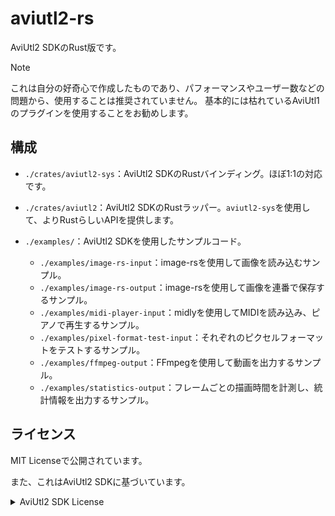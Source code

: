 # aviutl2-rs

AviUtl2 SDKのRust版です。

> [!NOTE]
> これは自分の好奇心で作成したものであり、パフォーマンスやユーザー数などの問題から、使用することは推奨されていません。
> 基本的には枯れているAviUtl1のプラグインを使用することをお勧めします。

## 構成

- `./crates/aviutl2-sys`：AviUtl2 SDKのRustバインディング。ほぼ1:1の対応です。
- `./crates/aviutl2`：AviUtl2 SDKのRustラッパー。`aviutl2-sys`を使用して、よりRustらしいAPIを提供します。

- `./examples/`：AviUtl2 SDKを使用したサンプルコード。
    - `./examples/image-rs-input`：image-rsを使用して画像を読み込むサンプル。
    - `./examples/image-rs-output`：image-rsを使用して画像を連番で保存するサンプル。
    - `./examples/midi-player-input`：midlyを使用してMIDIを読み込み、ピアノで再生するサンプル。
    - `./examples/pixel-format-test-input`：それぞれのピクセルフォーマットをテストするサンプル。
    - `./examples/ffmpeg-output`：FFmpegを使用して動画を出力するサンプル。
    - `./examples/statistics-output`：フレームごとの描画時間を計測し、統計情報を出力するサンプル。

## ライセンス

MIT Licenseで公開されています。

また、これはAviUtl2 SDKに基づいています。

<details>
<summary>AviUtl2 SDK License</summary>

```
---------------------------------
AviUtl ExEdit2 Plugin SDK License
---------------------------------

The MIT License

Copyright (c) 2025 Kenkun

Permission is hereby granted, free of charge, to any person obtaining a copy
of this software and associated documentation files (the "Software"), to deal
in the Software without restriction, including without limitation the rights
to use, copy, modify, merge, publish, distribute, sublicense, and/or sell
copies of the Software, and to permit persons to whom the Software is
furnished to do so, subject to the following conditions:

The above copyright notice and this permission notice shall be included in
all copies or substantial portions of the Software.

THE SOFTWARE IS PROVIDED "AS IS", WITHOUT WARRANTY OF ANY KIND, EXPRESS OR
IMPLIED, INCLUDING BUT NOT LIMITED TO THE WARRANTIES OF MERCHANTABILITY,
FITNESS FOR A PARTICULAR PURPOSE AND NONINFRINGEMENT. IN NO EVENT SHALL THE
AUTHORS OR COPYRIGHT HOLDERS BE LIABLE FOR ANY CLAIM, DAMAGES OR OTHER
LIABILITY, WHETHER IN AN ACTION OF CONTRACT, TORT OR OTHERWISE, ARISING FROM,
OUT OF OR IN CONNECTION WITH THE SOFTWARE OR THE USE OR OTHER DEALINGS IN
THE SOFTWARE.
```

</details>
